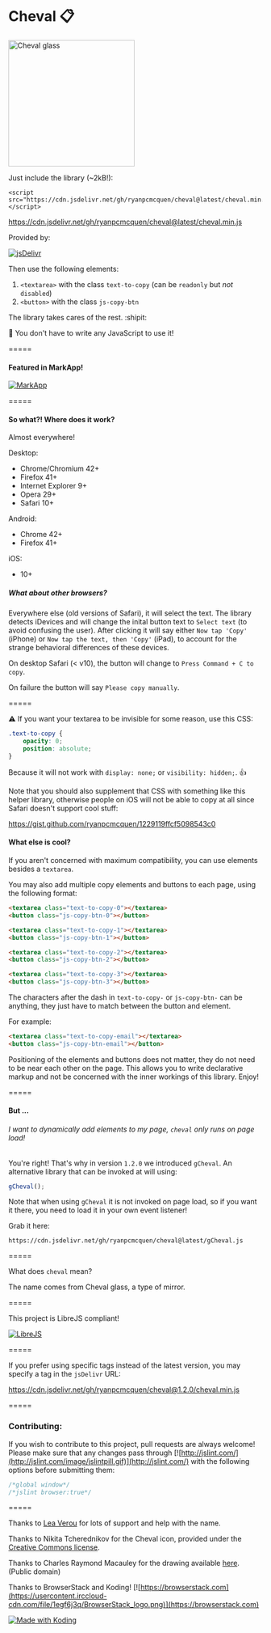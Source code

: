 # Cheval :clipboard:

<img alt="Cheval glass" width="250" src="https://usercontent.irccloud-cdn.com/file/3kF3sGJE/Jekyll.and.Hyde.Ch10.Drawing2.jpg">

Just include the library (~2kB!):

    <script src="https://cdn.jsdelivr.net/gh/ryanpcmcquen/cheval@latest/cheval.min.js"></script>

https://cdn.jsdelivr.net/gh/ryanpcmcquen/cheval@latest/cheval.min.js

Provided by:

[![jsDelivr](https://usercontent.irccloud-cdn.com/file/VDPwfxpi/jsDelivr_logo.png)](https://www.jsdelivr.com/)

Then use the following elements:

1. `<textarea>` with the class `text-to-copy` (can be `readonly` but *not* `disabled`)
2. `<button>` with the class `js-copy-btn`

The library takes cares of the rest. :shipit:

:newspaper: You don't have to write any JavaScript to use it!

=====

#### Featured in MarkApp!

[![MarkApp](https://usercontent.irccloud-cdn.com/file/X2uIqOZA/Screen%20Shot%202017-10-17%20at%208.23.37%20AM.png)](http://markapp.io)

=====

#### So what?! Where does it work?

Almost everywhere!

Desktop:

- Chrome/Chromium 42+
- Firefox 41+
- Internet Explorer 9+
- Opera 29+
- Safari 10+

Android:

- Chrome 42+
- Firefox 41+

iOS:

- 10+

##### What about other browsers?

Everywhere else (old versions of Safari), it will select the text. The library detects iDevices and will change the inital button text to `Select text` (to avoid confusing the user). After clicking it will say either `Now tap 'Copy'` (iPhone) or `Now tap the text, then 'Copy'` (iPad), to account for the strange behavioral differences of these devices.

On desktop Safari (< v10), the button will change to `Press Command + C to copy`.

On failure the button will say `Please copy manually`.

=====

:warning: If you want your textarea to be invisible for some reason, use this CSS:

```css
.text-to-copy {
    opacity: 0;
    position: absolute;
}
```

Because it will not work with `display: none;` or `visibility: hidden;`. :thumbsup:

Note that you should also supplement that CSS with something like this helper library, otherwise people on iOS will not be able to copy at all since Safari doesn't support cool stuff:

https://gist.github.com/ryanpcmcquen/1229119ffcf5098543c0

#### What else is cool?

If you aren't concerned with maximum compatibility, you can use elements besides a `textarea`.

You may also add multiple copy elements and buttons to each page, using the following format:

```html
<textarea class="text-to-copy-0"></textarea>
<button class="js-copy-btn-0"></button>

<textarea class="text-to-copy-1"></textarea>
<button class="js-copy-btn-1"></button>

<textarea class="text-to-copy-2"></textarea>
<button class="js-copy-btn-2"></button>

<textarea class="text-to-copy-3"></textarea>
<button class="js-copy-btn-3"></button>
```

The characters after the dash in `text-to-copy-` or `js-copy-btn-` can be anything, they just have to match between the button and element.

For example:

```html
<textarea class="text-to-copy-email"></textarea>
<button class="js-copy-btn-email"></button>
```

Positioning of the elements and buttons does not matter, they do not need to be near each other on the page. This allows you to write declarative markup and not be concerned with the inner workings of this library. Enjoy!

=====

#### But ...

###### I want to dynamically add elements to my page, `cheval` only runs on page load!

You're right! That's why in version `1.2.0` we introduced `gCheval`. An alternative library that can be invoked at will using:

```js
gCheval();
```

Note that when using `gCheval` it is not invoked on page load, so if you want it there, you need to load it in your own event listener!

Grab it here:

```
https://cdn.jsdelivr.net/gh/ryanpcmcquen/cheval@latest/gCheval.js
```

=====

What does `cheval` mean?

The name comes from Cheval glass, a type of mirror.

=====

This project is LibreJS compliant!

[![LibreJS](https://www.gnu.org/software/librejs/images/logo-medium.png)](https://www.gnu.org/software/librejs/)

=====

If you prefer using specific tags instead of the latest version, you may specify a tag in the `jsDelivr` URL:

https://cdn.jsdelivr.net/gh/ryanpcmcquen/cheval@1.2.0/cheval.min.js

=====

### Contributing:

If you wish to contribute to this project, pull requests are always welcome! Please make sure that any changes pass through [![http://jslint.com/](http://jslint.com/image/jslintpill.gif)](http://jslint.com/) with the following options before submitting them:

```js
/*global window*/
/*jslint browser:true*/
```

=====

Thanks to [Lea Verou](https://github.com/LeaVerou) for lots of support and help with the name.

Thanks to Nikita Tcherednikov for the Cheval icon, provided under the [Creative Commons license](https://creativecommons.org/licenses/by/3.0/us/).

Thanks to Charles Raymond Macauley for the drawing available [here](https://commons.wikimedia.org/wiki/File:Jekyll.and.Hyde.Ch10.Drawing2.jpg). (Public domain)

Thanks to BrowserStack and Koding!
[![https://browserstack.com](https://usercontent.irccloud-cdn.com/file/1egf6j3q/BrowserStack_logo.png)](https://browserstack.com)

<a href="https://koding.com/">
    <img
         src="https://koding-cdn.s3.amazonaws.com/badges/made-with-koding/v1/koding_badge_RectangleColor.png"
         srcset="https://koding-cdn.s3.amazonaws.com/badges/made-with-koding/v1/koding_badge_RectangleColor.png 1x, https://koding-cdn.s3.amazonaws.com/badges/made-with-koding/v1/koding_badge_RectangleColor@2x.png 2x"
         alt="Made with Koding"/>
</a>
